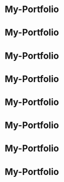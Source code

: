 # My-Portfolio
# My-Portfolio
# My-Portfolio
# My-Portfolio
# My-Portfolio
# My-Portfolio
# My-Portfolio
# My-Portfolio
